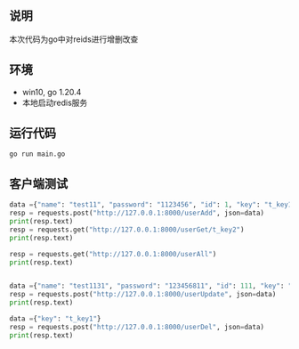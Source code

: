 ## 说明

本次代码为go中对reids进行增删改查

## 环境

- win10, go 1.20.4
- 本地启动redis服务

## 运行代码

```
go run main.go
```

## 客户端测试

```python
data ={"name": "test11", "password": "1123456", "id": 1, "key": "t_key1"}
resp = requests.post("http://127.0.0.1:8000/userAdd", json=data)
print(resp.text)
resp = requests.get("http://127.0.0.1:8000/userGet/t_key2")
print(resp.text)

resp = requests.get("http://127.0.0.1:8000/userAll")
print(resp.text)


data ={"name": "test1131", "password": "123456811", "id": 111, "key": "t_key21"}
resp = requests.post("http://127.0.0.1:8000/userUpdate", json=data)
print(resp.text)

data ={"key": "t_key1"}
resp = requests.post("http://127.0.0.1:8000/userDel", json=data)
print(resp.text)


```


